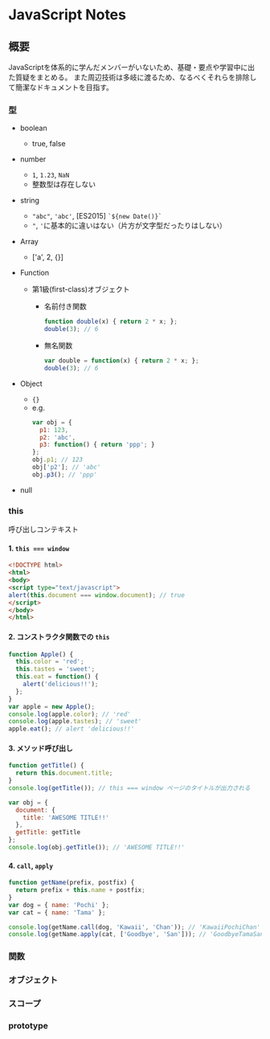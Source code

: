 JavaScript Notes
===

概要
---

JavaScriptを体系的に学んだメンバーがいないため、基礎・要点や学習中に出た質疑をまとめる。
また周辺技術は多岐に渡るため、なるべくそれらを排除して簡潔なドキュメントを目指す。

### 型
- boolean
  - true, false

- number
  - `1`, `1.23`, `NaN`
  - 整数型は存在しない

- string
  - `"abc"`, `'abc'`, [ES2015] ``` `${new Date()}` ```
  - `"`, `'`に基本的に違いはない（片方が文字型だったりはしない）

- Array
  - ['a', 2, {}]

- Function
  - 第1級(first-class)オブジェクト
    - 名前付き関数
      ```js
      function double(x) { return 2 * x; };
      double(3); // 6
      ```

    - 無名関数
      ```js
      var double = function(x) { return 2 * x; };
      double(3); // 6
      ```

- Object
  - `{}`
  - e.g.
    ```js
    var obj = {
      p1: 123,
      p2: 'abc',
      p3: function() { return 'ppp'; }
    };
    obj.p1; // 123
    obj['p2']; // 'abc'
    obj.p3(); // 'ppp'
    ```

- null


### this
呼び出しコンテキスト

#### 1. `this === window`

```html
<!DOCTYPE html>
<html>
<body>
<script type="text/javascript">
alert(this.document === window.document); // true
</script>
</body>
</html>
```

#### 2. コンストラクタ関数での `this`

```js
function Apple() {
  this.color = 'red';
  this.tastes = 'sweet';
  this.eat = function() {
    alert('delicious!!');
  };
}
var apple = new Apple();
console.log(apple.color); // 'red'
console.log(apple.tastes); // 'sweet'
apple.eat(); // alert 'delicious!!'
```

#### 3. メソッド呼び出し

```js
function getTitle() {
  return this.document.title;
}
console.log(getTitle()); // this === window ページのタイトルが出力される

var obj = {
  document: {
    title: 'AWESOME TITLE!!'
  },
  getTitle: getTitle
};
console.log(obj.getTitle()); // 'AWESOME TITLE!!'
```

#### 4. `call`, `apply`

```js
function getName(prefix, postfix) {
  return prefix + this.name + postfix;
}
var dog = { name: 'Pochi' };
var cat = { name: 'Tama' };

console.log(getName.call(dog, 'Kawaii', 'Chan')); // 'KawaiiPochiChan'
console.log(getName.apply(cat, ['Goodbye', 'San'])); // 'GoodbyeTamaSan'
```

### 関数
### オブジェクト
### スコープ
### prototype
